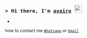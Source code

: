 ### <samp>&gt; Hi there, I'm <a href="https://wa.me/48888888880" target="_blank">avairo</a> <img src="http://v0calch0rd.tumblr.com/post/119871921964" width="25"> </samp>

<p align="center">

</p>


-

how to contact me  [`Whatsapp`](https://wa.me/48888888880?text=yo) or [`Gmail`](deavairoaswin@gmail.com)

</br>


